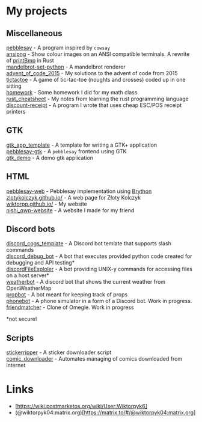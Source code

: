 # My projects

## Miscellaneous
[pebblesay](https://github.com/wiktorpp/pebblesay) - A program inspired by `cowsay`\
[ansipng](https://github.com/wiktorpp/ansipng) - Show colour images on an ANSI compatible terminals. A rewrite of [printBmp](https://github.com/wiktorpp/printBmp) in Rust\
[mandelbrot-set-python](https://github.com/wiktorpp/mandelbrot-set-python) - A mandelbrot renderer\
[advent_of_code_2015](https://github.com/wiktorpp/advent_of_code_2015) - My solutions to the advent of code from 2015\
[tictactoe](https://github.com/wiktorpp/tictactoe) - A game of tic-tac-toe (noughts and crosses) coded up in one sitting\
[homework](https://github.com/wiktorpp/homework) - Some homework I did for my math class\
[rust_cheatsheet](https://github.com/wiktorpp/rust_cheatsheet) - My notes from learning the rust programming language\
[discount-receipt](https://github.com/wiktorpp/discount-receipt) - A program I wrote that uses cheap ESC/POS receipt printers

## GTK
[gtk_app_template](https://github.com/wiktorpp/gtk_app_template) - A template for writing a GTK+ application\
[pebblesay-gtk](https://github.com/wiktorpp/pebblesay-gtk) - A `pebblesay` frontend using GTK\
[gtk_demo](https://github.com/wiktorpp/gtk_demo) - A demo gtk application

## HTML
[pebblesay-web](https://github.com/wiktorpp/pebblesay-web) - Pebblesay implementation using [Brython](https://brython.info/)\
[zlotykolczyk.github.io/](https://zlotykolczyk.github.io/) - A web page for Złoty Kolczyk\
[wiktorpp.github.io/](https://wiktorpp.github.io/) - My website\
[nishi_qwp-website](https://wiktorpp.github.io/nishi_qwp-website/) - A website I made for my friend

## Discord bots
[discord_cogs_template](https://github.com/wiktorpp/discord_cogs_template) - A Discord bot temlate that supports slash commands\
[discord_debug_bot](https://github.com/wiktorpp/discord_debug_bot) - A bot that executes provided python code created for debugging and API testing*\
[discordFileExploler](https://github.com/wiktorpp/discordFileExploler) - A bot providing UNIX-y commands for accessing files on a host server*\
[weatherbot](https://github.com/wiktorpp/weatherbot) - A discord bot that shows the current weather from OpenWeatherMap\
[propbot](https://github.com/wiktorpp/propbot) - A bot meant for keeping track of props\
[phonebot](https://github.com/wiktorpp/phonebot) - A phone simulator in a form of a Discord bot. Work in progress. \
[friendmatcher](https://github.com/wiktorpp/friendmatcher) - Clone of Omegle. Work in progress

*not secure!
## Scripts
[stickerripper](https://github.com/wiktorpp/stickerripper) - A sticker downloader script\
[comic_downloader](https://github.com/wiktorpp/comic_downloader) - Automates managing of comics downloaded from internet

# Links
* [https://wiki.postmarketos.org/wiki/User:Wiktorpyk6]
* (@wiktorpyk04:matrix.org)[https://matrix.to/#/@wiktorpyk04:matrix.org]

